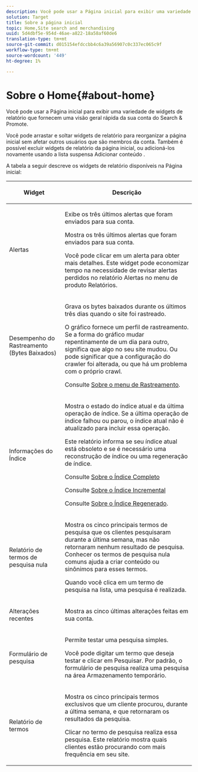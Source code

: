 ```yaml
---
description: Você pode usar a Página inicial para exibir uma variedade de widgets de relatório que fornecem uma visão geral rápida da sua conta do Search&amp;Promote.
solution: Target
title: Sobre a página inicial
topic: Home,Site search and merchandising
uuid: 5d4dbf5e-954d-46ae-a822-18a58af60de6
translation-type: tm+mt
source-git-commit: d015154efdccbb4c6a39a56907c0c337ec065c9f
workflow-type: tm+mt
source-wordcount: '449'
ht-degree: 1%

---
```



# Sobre o Home{#about-home}

Você pode usar a Página inicial para exibir uma variedade de widgets de relatório que fornecem uma visão geral rápida da sua conta do Search &amp; Promote.

Você pode arrastar e soltar widgets de relatório para reorganizar a página inicial sem afetar outros usuários que são membros da conta. Também é possível excluir widgets de relatório da página inicial, ou adicioná-los novamente usando a lista suspensa Adicionar conteúdo .

A tabela a seguir descreve os widgets de relatório disponíveis na Página inicial:

<table> 
 <thead> 
  <tr> 
   <th colname="col1" class="entry"> <p>Widget </p> </th> 
   <th colname="col2" class="entry"> <p>Descrição </p> </th> 
  </tr>
 </thead>
 <tbody> 
  <tr> 
   <td colname="col1"> <p><span class="uicontrol">Alertas</span> </p> </td> 
   <td colname="col2"> <p> Exibe os três últimos alertas que foram enviados para sua conta. </p> <p>Mostra os três últimos alertas que foram enviados para sua conta. </p> <p>Você pode clicar em um alerta para obter mais detalhes. Este widget pode economizar tempo na necessidade de revisar alertas perdidos no relatório <span class="uicontrol"> Alertas</span> no menu de produto <span class="uicontrol"> Relatórios</span>. </p> </td> 
  </tr> 
  <tr> 
   <td colname="col1"> <p><span class="uicontrol">Desempenho do Rastreamento (Bytes Baixados)</span> </p> </td> 
   <td colname="col2"> <p>Grava os bytes baixados durante os últimos três dias quando o site foi rastreado. </p> <p>O gráfico fornece um perfil de rastreamento. Se a forma do gráfico mudar repentinamente de um dia para outro, significa que algo no seu site mudou. Ou pode significar que a configuração do crawler foi alterada, ou que há um problema com o próprio crawl. </p> <p>Consulte <a href="c-about-settings-menu/c-about-crawling-menu.md#concept_59307680C6724E93952ADE5044983AF6" format="dita" scope="local"> Sobre o menu de Rastreamento</a>. </p> </td> 
  </tr> 
  <tr> 
   <td colname="col1"> <p><span class="uicontrol">Informações do Índice</span> </p> </td> 
   <td colname="col2"> <p>Mostra o estado do índice atual e da última operação de índice. Se a última operação de índice falhou ou parou, o índice atual não é atualizado para incluir essa operação. </p> <p>Este relatório informa se seu índice atual está obsoleto e se é necessário uma reconstrução de índice ou uma regeneração de índice. </p> <p>Consulte <a href="c-about-index-menu/c-about-full-index.md#concept_C69BD21863FD4856B49326F35DB570D3" format="dita" scope="local"> Sobre o Índice Completo</a> </p> <p>Consulte <a href="c-about-index-menu/c-about-incremental-index.md#concept_A7770F0552D14C47B3DDB65DB78FFFEE" format="dita" scope="local"> Sobre o Índice Incremental</a> </p> <p>Consulte <a href="c-about-index-menu/c-about-regenerate-index.md#concept_6CBE6B8D18EF47D293091CBA542245FA" format="dita" scope="local"> Sobre o Índice Regenerado</a>. </p> </td> 
  </tr> 
  <tr> 
   <td colname="col1"> <p><span class="uicontrol">Relatório de termos de pesquisa nula</span> </p> </td> 
   <td colname="col2"> <p> Mostra os cinco principais termos de pesquisa que os clientes pesquisaram durante a última semana, mas não retornaram nenhum resultado de pesquisa. Conhecer os termos de pesquisa nula comuns ajuda a criar conteúdo ou sinônimos para esses termos. </p> <p>Quando você clica em um termo de pesquisa na lista, uma pesquisa é realizada. </p> </td> 
  </tr> 
  <tr> 
   <td colname="col1"> <p><span class="uicontrol">Alterações recentes</span> </p> </td> 
   <td colname="col2"> <p> Mostra as cinco últimas alterações feitas em sua conta. </p> </td> 
  </tr> 
  <tr> 
   <td colname="col1"> <p><span class="uicontrol">Formulário de pesquisa</span> </p> </td> 
   <td colname="col2"> <p>Permite testar uma pesquisa simples. </p> <p> Você pode digitar um termo que deseja testar e clicar em <span class="uicontrol"> Pesquisar</span>. Por padrão, o formulário de pesquisa realiza uma pesquisa na área Armazenamento temporário. </p> </td> 
  </tr> 
  <tr> 
   <td colname="col1"> <p><span class="uicontrol">Relatório de termos</span> </p> </td> 
   <td colname="col2"> <p>Mostra os cinco principais termos exclusivos que um cliente procurou, durante a última semana, e que retornaram os resultados da pesquisa. </p> <p> Clicar no termo de pesquisa realiza essa pesquisa. Este relatório mostra quais clientes estão procurando com mais frequência em seu site. </p> </td> 
  </tr> 
 </tbody> 
</table>

